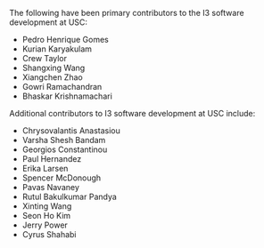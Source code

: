 The following have been primary contributors to the I3 software development at USC:
* Pedro Henrique Gomes
* Kurian Karyakulam
* Crew Taylor
* Shangxing Wang
* Xiangchen Zhao
* Gowri Ramachandran
* Bhaskar Krishnamachari
  
Additional contributors to I3 software development at USC include:
* Chrysovalantis Anastasiou
* Varsha Shesh Bandam
* Georgios Constantinou
* Paul Hernandez
* Erika Larsen
* Spencer McDonough
* Pavas Navaney
* Rutul Bakulkumar Pandya
* Xinting Wang
* Seon Ho Kim
* Jerry Power
* Cyrus Shahabi

